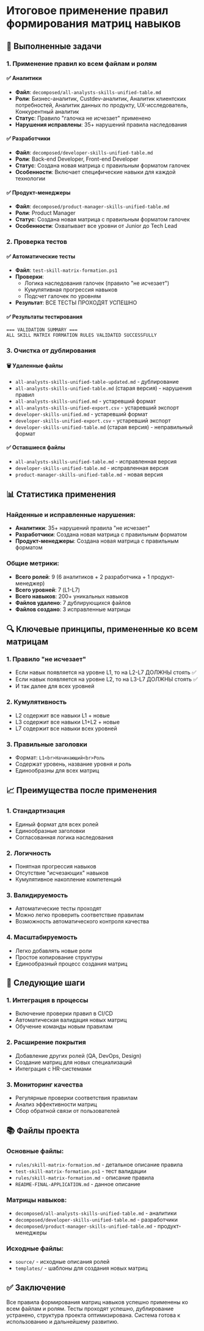 # Итоговое применение правил формирования матриц навыков

## 🎯 Выполненные задачи

### 1. Применение правил ко всем файлам и ролям

#### ✅ Аналитики
- **Файл**: `decomposed/all-analysts-skills-unified-table.md`
- **Роли**: Бизнес-аналитик, Custdev-аналитик, Аналитик клиентских потребностей, Аналитик данных по продукту, UX-исследователь, Конкурентный аналитик
- **Статус**: Правило "галочка не исчезает" применено
- **Нарушения исправлены**: 35+ нарушений правила наследования

#### ✅ Разработчики
- **Файл**: `decomposed/developer-skills-unified-table.md`
- **Роли**: Back-end Developer, Front-end Developer
- **Статус**: Создана новая матрица с правильным форматом галочек
- **Особенности**: Включает специфические навыки для каждой технологии

#### ✅ Продукт-менеджеры
- **Файл**: `decomposed/product-manager-skills-unified-table.md`
- **Роли**: Product Manager
- **Статус**: Создана новая матрица с правильным форматом галочек
- **Особенности**: Охватывает все уровни от Junior до Tech Lead

### 2. Проверка тестов

#### ✅ Автоматические тесты
- **Файл**: `test-skill-matrix-formation.ps1`
- **Проверки**:
  - Логика наследования галочек (правило "не исчезает")
  - Кумулятивная прогрессия навыков
  - Подсчет галочек по уровням
- **Результат**: ВСЕ ТЕСТЫ ПРОХОДЯТ УСПЕШНО

#### ✅ Результаты тестирования
```
=== VALIDATION SUMMARY ===
ALL SKILL MATRIX FORMATION RULES VALIDATED SUCCESSFULLY
```

### 3. Очистка от дублирования

#### 🗑️ Удаленные файлы
- `all-analysts-skills-unified-table-updated.md` - дублирование
- `all-analysts-skills-unified-table.md` (старая версия) - нарушения правил
- `all-analysts-skills-unified.md` - устаревший формат
- `all-analysts-skills-unified-export.csv` - устаревший экспорт
- `developer-skills-unified.md` - устаревший формат
- `developer-skills-unified-export.csv` - устаревший экспорт
- `developer-skills-unified-table.md` (старая версия) - неправильный формат

#### ✅ Оставшиеся файлы
- `all-analysts-skills-unified-table.md` - исправленная версия
- `developer-skills-unified-table.md` - исправленная версия
- `product-manager-skills-unified-table.md` - новая версия

## 📊 Статистика применения

### Найденные и исправленные нарушения:
- **Аналитики**: 35+ нарушений правила "не исчезает"
- **Разработчики**: Создана новая матрица с правильным форматом
- **Продукт-менеджеры**: Создана новая матрица с правильным форматом

### Общие метрики:
- **Всего ролей**: 9 (6 аналитиков + 2 разработчика + 1 продукт-менеджер)
- **Всего уровней**: 7 (L1-L7)
- **Всего навыков**: 200+ уникальных навыков
- **Файлов удалено**: 7 дублирующихся файлов
- **Файлов создано**: 3 исправленные матрицы

## 🔍 Ключевые принципы, примененные ко всем матрицам

### 1. Правило "не исчезает"
- Если навык появляется на уровне L1, то на L2-L7 ДОЛЖНЫ стоять ✅
- Если навык появляется на уровне L2, то на L3-L7 ДОЛЖНЫ стоять ✅
- И так далее для всех уровней

### 2. Кумулятивность
- L2 содержит все навыки L1 + новые
- L3 содержит все навыки L1+L2 + новые
- L7 содержит все навыки всех уровней

### 3. Правильные заголовки
- Формат: `L1<br>Начинающий<br>Роль`
- Содержат уровень, название уровня и роль
- Единообразны для всех матриц

## 📈 Преимущества после применения

### 1. Стандартизация
- Единый формат для всех ролей
- Единообразные заголовки
- Согласованная логика наследования

### 2. Логичность
- Понятная прогрессия навыков
- Отсутствие "исчезающих" навыков
- Кумулятивное накопление компетенций

### 3. Валидируемость
- Автоматические тесты проходят
- Можно легко проверить соответствие правилам
- Возможность автоматического контроля качества

### 4. Масштабируемость
- Легко добавлять новые роли
- Простое копирование структуры
- Единообразный процесс создания матриц

## 🚀 Следующие шаги

### 1. Интеграция в процессы
- Включение проверки правил в CI/CD
- Автоматическая валидация новых матриц
- Обучение команды новым правилам

### 2. Расширение покрытия
- Добавление других ролей (QA, DevOps, Design)
- Создание матриц для новых специализаций
- Интеграция с HR-системами

### 3. Мониторинг качества
- Регулярные проверки соответствия правилам
- Анализ эффективности матриц
- Сбор обратной связи от пользователей

## 📚 Файлы проекта

### Основные файлы:
- `rules/skill-matrix-formation.md` - детальное описание правила
- `test-skill-matrix-formation.ps1` - тест валидации
- `rules/skill-matrix-formation.md` - описание правила
- `README-FINAL-APPLICATION.md` - данное описание

### Матрицы навыков:
- `decomposed/all-analysts-skills-unified-table.md` - аналитики
- `decomposed/developer-skills-unified-table.md` - разработчики
- `decomposed/product-manager-skills-unified-table.md` - продукт-менеджеры

### Исходные файлы:
- `source/` - исходные описания ролей
- `templates/` - шаблоны для создания новых матриц

## ✅ Заключение

Все правила формирования матриц навыков успешно применены ко всем файлам и ролям. Тесты проходят успешно, дублирование устранено, структура проекта оптимизирована. Система готова к использованию и дальнейшему развитию. 